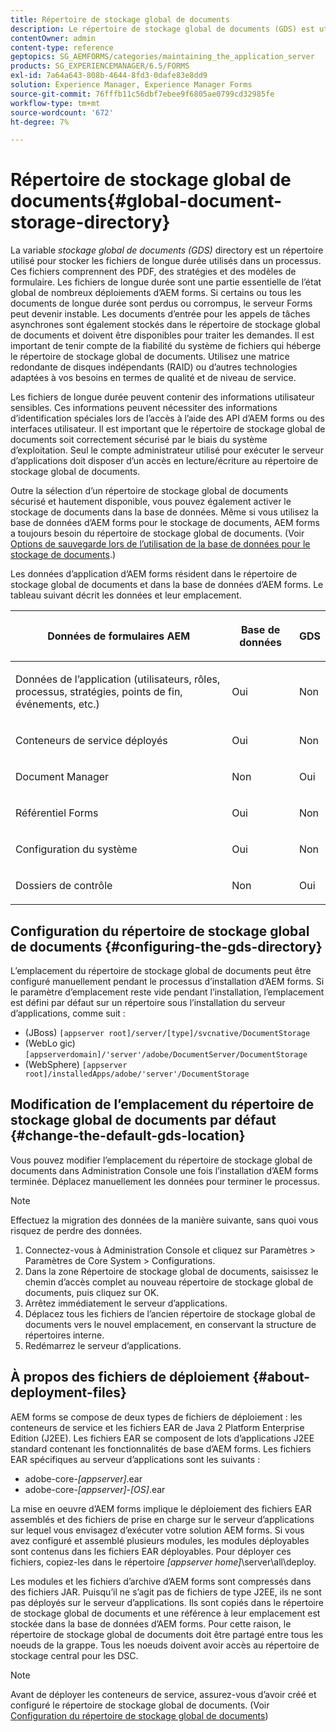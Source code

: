 ```yaml
---
title: Répertoire de stockage global de documents
description: Le répertoire de stockage global de documents (GDS) est utilisé pour stocker les fichiers de longue durée utilisés dans un processus.
contentOwner: admin
content-type: reference
geptopics: SG_AEMFORMS/categories/maintaining_the_application_server
products: SG_EXPERIENCEMANAGER/6.5/FORMS
exl-id: 7a64a643-808b-4644-8fd3-0dafe83e8dd9
solution: Experience Manager, Experience Manager Forms
source-git-commit: 76fffb11c56dbf7ebee9f6805ae0799cd32985fe
workflow-type: tm+mt
source-wordcount: '672'
ht-degree: 7%

---
```


# Répertoire de stockage global de documents{#global-document-storage-directory}

La variable *stockage global de documents (GDS)* directory est un répertoire utilisé pour stocker les fichiers de longue durée utilisés dans un processus. Ces fichiers comprennent des PDF, des stratégies et des modèles de formulaire. Les fichiers de longue durée sont une partie essentielle de l’état global de nombreux déploiements d’AEM forms. Si certains ou tous les documents de longue durée sont perdus ou corrompus, le serveur Forms peut devenir instable. Les documents d’entrée pour les appels de tâches asynchrones sont également stockés dans le répertoire de stockage global de documents et doivent être disponibles pour traiter les demandes. Il est important de tenir compte de la fiabilité du système de fichiers qui héberge le répertoire de stockage global de documents. Utilisez une matrice redondante de disques indépendants (RAID) ou d’autres technologies adaptées à vos besoins en termes de qualité et de niveau de service.

Les fichiers de longue durée peuvent contenir des informations utilisateur sensibles. Ces informations peuvent nécessiter des informations d’identification spéciales lors de l’accès à l’aide des API d’AEM forms ou des interfaces utilisateur. Il est important que le répertoire de stockage global de documents soit correctement sécurisé par le biais du système d’exploitation. Seul le compte administrateur utilisé pour exécuter le serveur d’applications doit disposer d’un accès en lecture/écriture au répertoire de stockage global de documents.

Outre la sélection d’un répertoire de stockage global de documents sécurisé et hautement disponible, vous pouvez également activer le stockage de documents dans la base de données. Même si vous utilisez la base de données d’AEM forms pour le stockage de documents, AEM forms a toujours besoin du répertoire de stockage global de documents. (Voir [Options de sauvegarde lors de l’utilisation de la base de données pour le stockage de documents](/help/forms/using/admin-help/files-back-recover.md#backup-options-when-database-is-used-for-document-storage).)

Les données d’application d’AEM forms résident dans le répertoire de stockage global de documents et dans la base de données d’AEM forms. Le tableau suivant décrit les données et leur emplacement.

<table>
 <thead>
  <tr>
   <th><p>Données de formulaires AEM</p></th>
   <th><p>Base de données</p></th>
   <th><p>GDS</p></th>
  </tr>
 </thead>
 <tbody>
  <tr>
   <td><p>Données de l’application (utilisateurs, rôles, processus, stratégies, points de fin, événements, etc.)</p></td>
   <td><p>Oui</p></td>
   <td><p>Non</p></td>
  </tr>
  <tr>
   <td><p>Conteneurs de service déployés</p></td>
   <td><p>Oui</p></td>
   <td><p>Non</p></td>
  </tr>
  <tr>
   <td><p>Document Manager </p></td>
   <td><p>Non</p></td>
   <td><p>Oui</p></td>
  </tr>
  <tr>
   <td><p>Référentiel Forms</p></td>
   <td><p>Oui</p></td>
   <td><p>Non</p></td>
  </tr>
  <tr>
   <td><p>Configuration du système</p></td>
   <td><p>Oui</p></td>
   <td><p>Non</p></td>
  </tr>
  <tr>
   <td><p>Dossiers de contrôle</p></td>
   <td><p>Non</p></td>
   <td><p>Oui</p></td>
  </tr>
 </tbody>
</table>

## Configuration du répertoire de stockage global de documents {#configuring-the-gds-directory}

L’emplacement du répertoire de stockage global de documents peut être configuré manuellement pendant le processus d’installation d’AEM forms. Si le paramètre d’emplacement reste vide pendant l’installation, l’emplacement est défini par défaut sur un répertoire sous l’installation du serveur d’applications, comme suit :

* (JBoss) `[appserver root]/server/[type]/svcnative/DocumentStorage`
* (WebLo gic) `[appserverdomain]/'server'/adobe/DocumentServer/DocumentStorage`
* (WebSphere) `[appserver root]/installedApps/adobe/'server'/DocumentStorage`

## Modification de l’emplacement du répertoire de stockage global de documents par défaut {#change-the-default-gds-location}

Vous pouvez modifier l’emplacement du répertoire de stockage global de documents dans Administration Console une fois l’installation d’AEM forms terminée. Déplacez manuellement les données pour terminer le processus.

>[!NOTE]
>
>Effectuez la migration des données de la manière suivante, sans quoi vous risquez de perdre des données.

1. Connectez-vous à Administration Console et cliquez sur Paramètres > Paramètres de Core System > Configurations.
1. Dans la zone Répertoire de stockage global de documents, saisissez le chemin d’accès complet au nouveau répertoire de stockage global de documents, puis cliquez sur OK.
1. Arrêtez immédiatement le serveur d’applications.
1. Déplacez tous les fichiers de l’ancien répertoire de stockage global de documents vers le nouvel emplacement, en conservant la structure de répertoires interne.
1. Redémarrez le serveur d’applications.

## À propos des fichiers de déploiement {#about-deployment-files}

AEM forms se compose de deux types de fichiers de déploiement : les conteneurs de service et les fichiers EAR de Java 2 Platform Enterprise Edition (J2EE). Les fichiers EAR se composent de lots d’applications J2EE standard contenant les fonctionnalités de base d’AEM forms. Les fichiers EAR spécifiques au serveur d’applications sont les suivants :

* adobe-core-*[appserver]*.ear
* adobe-core-*[appserver]*-*[OS]*.ear

La mise en oeuvre d’AEM forms implique le déploiement des fichiers EAR assemblés et des fichiers de prise en charge sur le serveur d’applications sur lequel vous envisagez d’exécuter votre solution AEM forms. Si vous avez configuré et assemblé plusieurs modules, les modules déployables sont contenus dans les fichiers EAR déployables. Pour déployer ces fichiers, copiez-les dans le répertoire *[appserver home]*\server\all\deploy.

Les modules et les fichiers d’archive d’AEM forms sont compressés dans des fichiers JAR. Puisqu’il ne s’agit pas de fichiers de type J2EE, ils ne sont pas déployés sur le serveur d’applications. Ils sont copiés dans le répertoire de stockage global de documents et une référence à leur emplacement est stockée dans la base de données d’AEM forms. Pour cette raison, le répertoire de stockage global de documents doit être partagé entre tous les noeuds de la grappe. Tous les noeuds doivent avoir accès au répertoire de stockage central pour les DSC.

>[!NOTE]
>
>Avant de déployer les conteneurs de service, assurez-vous d’avoir créé et configuré le répertoire de stockage global de documents. (Voir [Configuration du répertoire de stockage global de documents](global-document-storage-directory.md#configuring-the-gds-directory))
